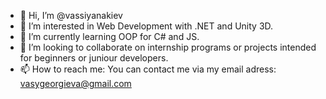 - 👋 Hi, I’m @vassiyanakiev
- 👀 I’m interested in Web Development with .NET and Unity 3D.
- 🌱 I’m currently learning OOP for C# and JS. 
- 💞️ I’m looking to collaborate on internship programs or projects intended for beginners or juniour developers.
- 📫 How to reach me: You can contact me via my email adress: vasygeorgieva@gmail.com

<!---
vassiyanakiev/vassiyanakiev is a ✨ special ✨ repository because its `README.md` (this file) appears on your GitHub profile.
You can click the Preview link to take a look at your changes.
--->
